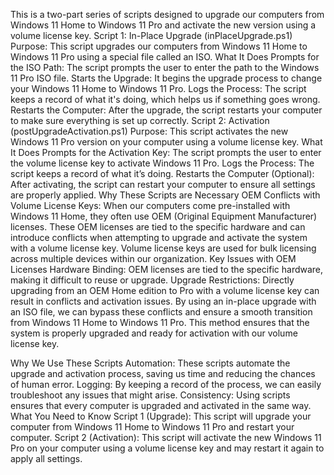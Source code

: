 This is a two-part series of scripts designed to upgrade our computers from Windows 11 Home to Windows 11 Pro and activate the new version using a volume license key.
Script 1: In-Place Upgrade (inPlaceUpgrade.ps1) Purpose: This script upgrades our computers from Windows 11 Home to Windows 11 Pro using a special file called an ISO.
What It Does
Prompts for the ISO Path: The script prompts the user to enter the path to the Windows 11 Pro ISO file. Starts the Upgrade: It begins the upgrade process to change your Windows 11 Home to Windows 11 Pro. Logs the Process: The script keeps a record of what it's doing, which helps us if something goes wrong. Restarts the Computer: After the upgrade, the script restarts your computer to make sure everything is set up correctly.
Script 2: Activation (postUpgradeActivation.ps1) Purpose: This script activates the new Windows 11 Pro version on your computer using a volume license key.
What It Does
Prompts for the Activation Key: The script prompts the user to enter the volume license key to activate Windows 11 Pro. Logs the Process: The script keeps a record of what it’s doing. Restarts the Computer (Optional): After activating, the script can restart your computer to ensure all settings are properly applied. Why These Scripts are Necessary OEM Conflicts with Volume License Keys: When our computers come pre-installed with Windows 11 Home, they often use OEM (Original Equipment Manufacturer) licenses. These OEM licenses are tied to the specific hardware and can introduce conflicts when attempting to upgrade and activate the system with a volume license key. Volume license keys are used for bulk licensing across multiple devices within our organization.
Key Issues with OEM Licenses
Hardware Binding: OEM licenses are tied to the specific hardware, making it difficult to reuse or upgrade. Upgrade Restrictions: Directly upgrading from an OEM Home edition to Pro with a volume license key can result in conflicts and activation issues. By using an in-place upgrade with an ISO file, we can bypass these conflicts and ensure a smooth transition from Windows 11 Home to Windows 11 Pro. This method ensures that the system is properly upgraded and ready for activation with our volume license key.

Why We Use These Scripts 
Automation: These scripts automate the upgrade and activation process, saving us time and reducing the chances of human error.
Logging: By keeping a record of the process, we can easily troubleshoot any issues that might arise.
Consistency: Using scripts ensures that every computer is upgraded and activated in the same way.
What You Need to Know
 Script 1 (Upgrade): This script will upgrade your computer from Windows 11 Home to Windows 11 Pro and restart your computer. Script 2 (Activation): This script will activate the new Windows 11 Pro on your computer using a volume license key and may restart it again to apply all settings.


